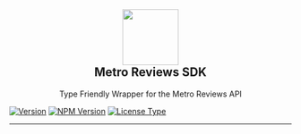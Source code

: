 <h2 align='center'>
  <img src="https://metrobots.xyz/img/logo.png" height='100px' width='100px' />
  <br> 
  Metro Reviews SDK
</h2>
<p align="center">
  Type Friendly Wrapper for the Metro Reviews API
</p>

<p align="center">

 [![Version](https://img.shields.io/badge/Version-v0.0.1%20-green.svg?style=flat)](https://github.com/MetroReviews/metro-sdk)
 [![NPM Version](https://img.shields.io/badge/NPM-v0.0.1-red.svg)](https://github.com/MetroReviews/metro-sdk)
 [![License Type](https://img.shields.io/badge/License-MIT-yellow.svg)](https://github.com/MetroReviews/metro-sdk)

</p>

---